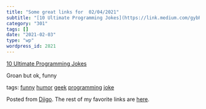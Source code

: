 ```yaml
---
title: "Some great links for  02/04/2021"
subtitle: "[10 Ultimate Programming Jokes](https://link.medium.com/gybRfn32zdb)"
category: "301"
tags: []
date: "2021-02-03"
type: "wp"
wordpress_id: 2821
---
```

[10 Ultimate Programming Jokes](https://link.medium.com/gybRfn32zdb) 

Groan but ok, funny

 tags: [funny](https://www.diigo.com/user/pitosalas/funny) [humor](https://www.diigo.com/user/pitosalas/humor) [geek](https://www.diigo.com/user/pitosalas/geek) [programming](https://www.diigo.com/user/pitosalas/programming) [joke](https://www.diigo.com/user/pitosalas/joke)

Posted from [Diigo](https://www.diigo.com). The rest of my favorite links are [here](https://www.diigo.com/user/pitosalas).